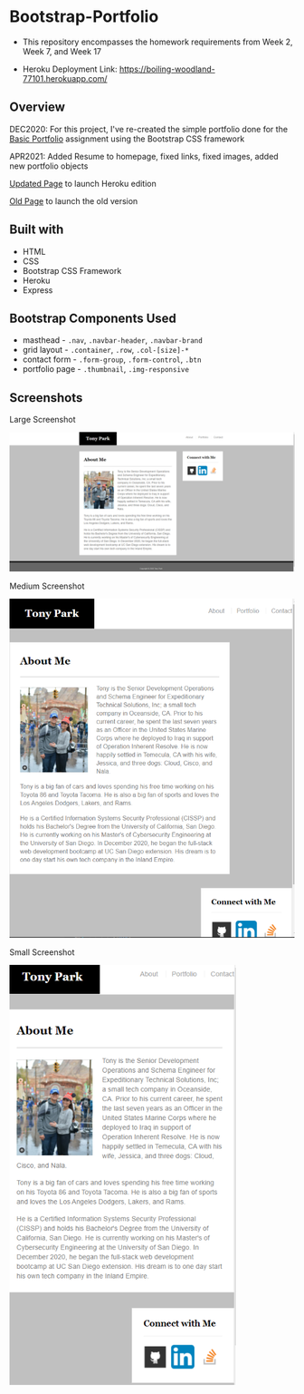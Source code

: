 # Bootstrap-Portfolio

- This repository encompasses the homework requirements from Week 2, Week 7, and Week 17

- Heroku Deployment Link: https://boiling-woodland-77101.herokuapp.com/

## Overview

DEC2020: For this project, I've re-created the simple portfolio done for the [Basic Portfolio](https://github.com/tonyrpark/02-bootstrap-css-tonypark) assignment using the Bootstrap CSS framework

APR2021: Added Resume to homepage, fixed links, fixed images, added new portfolio objects

[Updated Page](https://boiling-woodland-77101.herokuapp.com/) to launch Heroku edition

[Old Page](https://tonyrpark.github.io/02-bootstrap-css-tonypark/) to launch the old version

## Built with

- HTML
- CSS
- Bootstrap CSS Framework
- Heroku
- Express

## Bootstrap Components Used

- masthead - `.nav`, `.navbar-header`, `.navbar-brand`
- grid layout - `.container`, `.row`, `.col-[size]-*`
- contact form - `.form-group`, `.form-control`, `.btn`
- portfolio page - `.thumbnail`, `.img-responsive`

## Screenshots

<p> Large Screenshot </p>
<img alt="large view" src="large.png" />
<p> Medium Screenshot </p>
<img alt="medium view" src="med.png" width="768px" /> 
<p> Small Screenshot </p>
<img alt="small view" src="small.png" width="400px" />

